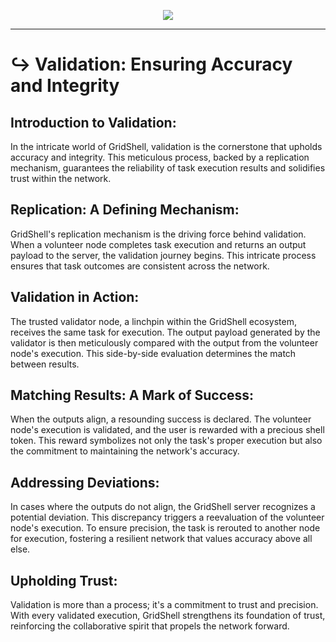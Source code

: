 <p align=center>
<img src=https://gridshl.files.wordpress.com/2022/06/img_3489.png>
</p>

------------------------

# ↪️ Validation: Ensuring Accuracy and Integrity

## Introduction to Validation:
In the intricate world of GridShell, validation is the cornerstone that upholds accuracy and integrity. This meticulous process, backed by a replication mechanism, guarantees the reliability of task execution results and solidifies trust within the network.

## Replication: A Defining Mechanism:
GridShell's replication mechanism is the driving force behind validation. When a volunteer node completes task execution and returns an output payload to the server, the validation journey begins. This intricate process ensures that task outcomes are consistent across the network.

## Validation in Action:
The trusted validator node, a linchpin within the GridShell ecosystem, receives the same task for execution. The output payload generated by the validator is then meticulously compared with the output from the volunteer node's execution. This side-by-side evaluation determines the match between results.

## Matching Results: A Mark of Success:
When the outputs align, a resounding success is declared. The volunteer node's execution is validated, and the user is rewarded with a precious shell token. This reward symbolizes not only the task's proper execution but also the commitment to maintaining the network's accuracy.

## Addressing Deviations:
In cases where the outputs do not align, the GridShell server recognizes a potential deviation. This discrepancy triggers a reevaluation of the volunteer node's execution. To ensure precision, the task is rerouted to another node for execution, fostering a resilient network that values accuracy above all else.

## Upholding Trust:
Validation is more than a process; it's a commitment to trust and precision. With every validated execution, GridShell strengthens its foundation of trust, reinforcing the collaborative spirit that propels the network forward.
